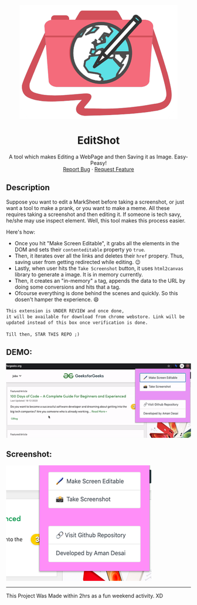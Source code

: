 <br />
<p align="center">
  <a href="https://github.com/amandesai01/EditShot">
    <img src="Assets/logo.png" alt="Logo">
  </a>

  <h1 align="center">EditShot</h1>

  <p align="center">
    A tool which makes Editing a WebPage and then Saving it as Image. Easy-Peasy!
    <br />
    <a href="https://github.com/amandesai01/EditShot/issues">Report Bug</a>
    ·
    <a href="https://github.com/amandesai01/EditShot/issues">Request Feature</a>
  </p>
</p>

## Description

Suppose you want to edit a MarkSheet before taking a screenshot, or just want a tool to make a prank, or you want to make a meme. All these requires taking a screenshot and then editing it. If someone is tech savy, he/she may use inspect element. Well, this tool makes this process easier.

Here's how:
* Once you hit "Make Screen Editable", it grabs all the elements in the DOM and sets their `contenteditable` property yo `true`. 
* Then, it iterates over all the links and deletes their `href` propery. Thus, saving user from getting redirected while editing. :wink:
* Lastly, when user hits the `Take Screenshot` button, it uses `html2canvas` library to generate a image. It is in memory currently.
* Then, it creates an "in-memory" `a` tag, appends the data to the URL by doing some conversions and hits that a tag.
* Ofcourse everything is done behind the scenes and quickly. So this dosen't hamper the experience. :smile:


```
This extension is UNDER REVIEW and once done,
it will be available for download from chrome webstore. Link will be updated instead of this box once verification is done.

Till then, STAR THIS REPO ;)
```

## DEMO:
<img src="Assets/prev.gif" alt="Demo">

## Screenshot:
<img src="Assets/ss1.png" alt="Demo">

---

This Project Was Made within 2hrs as a fun weekend activity. XD